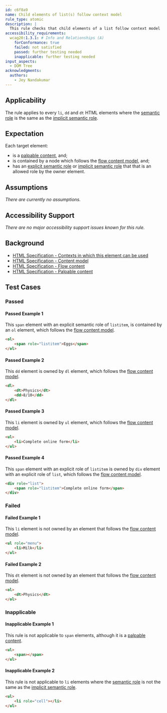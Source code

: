 ```yaml
---
id: c6f8a9
name: Child elements of list(s) follow context model
rule_type: atomic
description: |
  This rule checks that child elements of a list follow context model
accessibility_requirements:
  wcag20:1.3.1: # Info and Relationships (A)
    forConformance: true
    failed: not satisfied
    passed: further testing needed
    inapplicable: further testing needed
input_aspects:
  - DOM Tree
acknowledgments:
  authors:
    - Jey Nandakumar
---
```


## Applicability

The rule applies to every `li`, `dd` and `dt` HTML elements where the [semantic role][] is the same as the [implicit semantic role][].

## Expectation

Each target element:

- is a [palpable content][], and;
- is contained by a node which follows the [flow content model][], and;
- has an [explicit semantic role][] or [implicit semantic role][] that that is an allowed role by the owner element.

## Assumptions

_There are currently no assumptions._

## Accessibility Support

_There are no major accessibility support issues known for this rule._

## Background

- [HTML Specification - Contexts in which this element can be used](https://html.spec.whatwg.org/#concept-element-contexts)
- [HTML Specification - Content model](https://html.spec.whatwg.org/#concept-element-content-model)
- [HTML Specification - Flow content](https://html.spec.whatwg.org/#flow-content)
- [HTML Specification - Palpable content](https://html.spec.whatwg.org/#palpable-content)

## Test Cases

### Passed

#### Passed Example 1

This `span` element with an explicit semantic role of `listitem`, is contained by an `ol` element, which follows the [flow content model][].

```html
<ol>
	<span role="listitem">Eggs</span>
</ol>
```

#### Passed Example 2

This `dd` element is owned by `dl` element, which follows the [flow content model][].

```html
<dl>
	<dt>Physics</dt>
	<dd>8/10</dd>
</dl>
```

#### Passed Example 3

This `li` element is owned by `ul` element, which follows the [flow content model][].

```html
<ul>
	<li>Complete online form</li>
</ul>
```

#### Passed Example 4

This `span` element with an explicit role of `listitem` is owned by `div` element with an explicit role of `list`, which follows the [flow content model][].

```html
<div role="list">
	<span role="listitem">Complete online form</span>
</div>
```

### Failed

#### Failed Example 1

This `li` element is not owned by an element that follows the [flow content model][].

```html
<ul role="menu">
	<li>Milk</li>
</ul>
```

#### Failed Example 2

This `dt` element is not owned by an element that follows the [flow content model][].

```html
<ol>
	<dt>Physics</dt>
</ol>
```

### Inapplicable

#### Inapplicable Example 1

This rule is not applicable to `span` elements, although it is a [palpable content][].

```html
<ul>
	<span></span>
</ul>
```

#### Inapplicable Example 2

This rule is not applicable to `li` elements where the [semantic role][] is not the same as the [implicit semantic role][].

```html
<ul>
	<li role="cell"></li>
</ul>
```

[semantic role]: #semantic-role 'Definition of semantic role'
[explicit semantic role]: #explicit-role 'Definition of semantic role'
[implicit semantic role]: #implicit-role 'Definition of implicit semantic role'
[flow content model]: https://html.spec.whatwg.org/#flow-content 'HTML Specification - Flow content model'
[palpable content]: https://html.spec.whatwg.org/#palpable-content 'HTML Specification - Palpable content'
